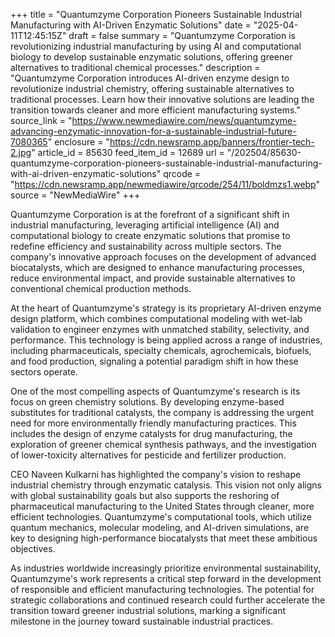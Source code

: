 +++
title = "Quantumzyme Corporation Pioneers Sustainable Industrial Manufacturing with AI-Driven Enzymatic Solutions"
date = "2025-04-11T12:45:15Z"
draft = false
summary = "Quantumzyme Corporation is revolutionizing industrial manufacturing by using AI and computational biology to develop sustainable enzymatic solutions, offering greener alternatives to traditional chemical processes."
description = "Quantumzyme Corporation introduces AI-driven enzyme design to revolutionize industrial chemistry, offering sustainable alternatives to traditional processes. Learn how their innovative solutions are leading the transition towards cleaner and more efficient manufacturing systems."
source_link = "https://www.newmediawire.com/news/quantumzyme-advancing-enzymatic-innovation-for-a-sustainable-industrial-future-7080365"
enclosure = "https://cdn.newsramp.app/banners/frontier-tech-2.jpg"
article_id = 85630
feed_item_id = 12689
url = "/202504/85630-quantumzyme-corporation-pioneers-sustainable-industrial-manufacturing-with-ai-driven-enzymatic-solutions"
qrcode = "https://cdn.newsramp.app/newmediawire/qrcode/254/11/boldmzs1.webp"
source = "NewMediaWire"
+++

<p>Quantumzyme Corporation is at the forefront of a significant shift in industrial manufacturing, leveraging artificial intelligence (AI) and computational biology to create enzymatic solutions that promise to redefine efficiency and sustainability across multiple sectors. The company's innovative approach focuses on the development of advanced biocatalysts, which are designed to enhance manufacturing processes, reduce environmental impact, and provide sustainable alternatives to conventional chemical production methods.</p><p>At the heart of Quantumzyme's strategy is its proprietary AI-driven enzyme design platform, which combines computational modeling with wet-lab validation to engineer enzymes with unmatched stability, selectivity, and performance. This technology is being applied across a range of industries, including pharmaceuticals, specialty chemicals, agrochemicals, biofuels, and food production, signaling a potential paradigm shift in how these sectors operate.</p><p>One of the most compelling aspects of Quantumzyme's research is its focus on green chemistry solutions. By developing enzyme-based substitutes for traditional catalysts, the company is addressing the urgent need for more environmentally friendly manufacturing practices. This includes the design of enzyme catalysts for drug manufacturing, the exploration of greener chemical synthesis pathways, and the investigation of lower-toxicity alternatives for pesticide and fertilizer production.</p><p>CEO Naveen Kulkarni has highlighted the company's vision to reshape industrial chemistry through enzymatic catalysis. This vision not only aligns with global sustainability goals but also supports the reshoring of pharmaceutical manufacturing to the United States through cleaner, more efficient technologies. Quantumzyme's computational tools, which utilize quantum mechanics, molecular modeling, and AI-driven simulations, are key to designing high-performance biocatalysts that meet these ambitious objectives.</p><p>As industries worldwide increasingly prioritize environmental sustainability, Quantumzyme's work represents a critical step forward in the development of responsible and efficient manufacturing technologies. The potential for strategic collaborations and continued research could further accelerate the transition toward greener industrial solutions, marking a significant milestone in the journey toward sustainable industrial practices.</p>